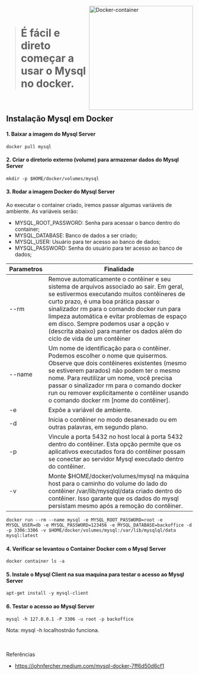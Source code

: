 <div style="display: inline_block"><br>
  <img align="right" alt="Docker-container" style="width: auto; height:280px;" 
     src="https://user-images.githubusercontent.com/93828234/218291000-ff3de5dd-b24e-4b6b-b747-9cbd25ca3435.png">
</div>

<br>

> # É fácil e direto começar a usar o Mysql no docker.

<br>

## Instalação Mysql em Docker

#### 1. Baixar a imagem do Mysql Server
```
docker pull mysql
```

#### 2. Criar o diretorio externo (volume) para armazenar dados do Mysql Server
```
mkdir -p $HOME/docker/volumes/mysql
```

#### 3. Rodar a imagem Docker do Mysql Server

Ao executar o container criado, iremos passar algumas variáveis de ambiente. As variáveis serão:

- MYSQL_ROOT_PASSWORD: Senha para acessar o banco dentro do container;
- MYSQL_DATABASE: Banco de dados a ser criado;
- MYSQL_USER: Usuário para ter acesso ao banco de dados;
- MYSQL_PASSWORD: Senha do usuário para ter acesso ao banco de dados;

Parametros | Finalidade
---------- | ----------
--rm | Remove automaticamente o contêiner e seu sistema de arquivos associado ao sair. Em geral, se estivermos executando muitos contêineres de curto prazo, é uma boa prática passar o sinalizador rm para o comando docker run para limpeza automática e evitar problemas de espaço em disco. Sempre podemos usar a opção v (descrita abaixo) para manter os dados além do ciclo de vida de um contêiner
--name | Um nome de identificação para o contêiner. Podemos escolher o nome que quisermos. Observe que dois contêineres existentes (mesmo se estiverem parados) não podem ter o mesmo nome. Para reutilizar um nome, você precisa passar o sinalizador rm para o comando docker run ou remover explicitamente o contêiner usando o comando docker rm [nome do contêiner].
-e | Expõe a variável de ambiente.
-d | Inicia o contêiner no modo desanexado ou em outras palavras, em segundo plano.
-p | Vincule a porta 5432 no host local à porta 5432 dentro do contêiner. Esta opção permite que os aplicativos executados fora do contêiner possam se conectar ao servidor Mysql executado dentro do contêiner.
-v | Monte $HOME/docker/volumes/mysql na máquina host para o caminho do volume do lado do contêiner /var/lib/mysqlql/data criado dentro do contêiner. Isso garante que os dados do mysql persistam mesmo após a remoção do contêiner.

```
docker run --rm --name mysql -e MYSQL_ROOT_PASSWORD=root -e MYSQL_USER=db -e MYSQL_PASSWORD=123456 -e MYSQL_DATABASE=backoffice -d -p 3306:3306 -v $HOME/docker/volumes/mysql:/var/lib/mysqlql/data mysql:latest
```

#### 4. Verificar se levantou o Container Docker com o Mysql Server
```
docker container ls -a
```

#### 5. Instale o Mysql Client na sua maquina para testar o acesso ao Mysql Server
```
apt-get install -y mysql-client
```

#### 6. Testar o acesso ao Mysql Server
```
mysql -h 127.0.0.1 -P 3306 -u root -p backoffice
```

Nota: mysql -h localhostnão funciona.

<br><br>
Referências
- https://johnfercher.medium.com/mysql-docker-7ff6d50d6cf1



